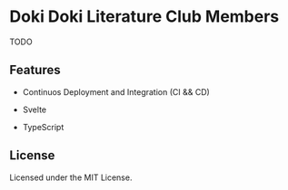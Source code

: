 # Doki Doki Literature Club Members

TODO

## Features

- Continuos Deployment and Integration (CI && CD)

- Svelte

- TypeScript

## License

Licensed under the MIT License.
